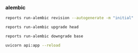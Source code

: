 
### alembic ###

```bash
reports run-alembic revision --autogenerate -m "initial"
```
```bash
reports run-alembic upgrade head
```
```bash
reports run-alembic downgrade base
```
```bash
uvicorn api:app --reload
```
